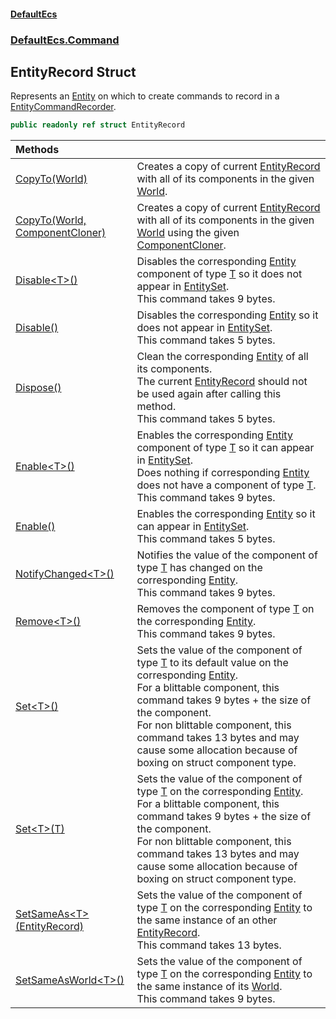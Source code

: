 #### [DefaultEcs](DefaultEcs.md 'DefaultEcs')
### [DefaultEcs.Command](DefaultEcs.md#DefaultEcs_Command 'DefaultEcs.Command')
## EntityRecord Struct
Represents an [Entity](Entity.md 'DefaultEcs.Entity') on which to create commands to record in a [EntityCommandRecorder](EntityCommandRecorder.md 'DefaultEcs.Command.EntityCommandRecorder').  
```csharp
public readonly ref struct EntityRecord
```

| Methods | |
| :--- | :--- |
| [CopyTo(World)](EntityRecord_CopyTo(World).md 'DefaultEcs.Command.EntityRecord.CopyTo(DefaultEcs.World)') | Creates a copy of current [EntityRecord](EntityRecord.md 'DefaultEcs.Command.EntityRecord') with all of its components in the given [World](World.md 'DefaultEcs.World').<br/> |
| [CopyTo(World, ComponentCloner)](EntityRecord_CopyTo(World_ComponentCloner).md 'DefaultEcs.Command.EntityRecord.CopyTo(DefaultEcs.World, DefaultEcs.ComponentCloner)') | Creates a copy of current [EntityRecord](EntityRecord.md 'DefaultEcs.Command.EntityRecord') with all of its components in the given [World](World.md 'DefaultEcs.World') using the given [ComponentCloner](ComponentCloner.md 'DefaultEcs.ComponentCloner').<br/> |
| [Disable&lt;T&gt;()](EntityRecord_Disable_T_().md 'DefaultEcs.Command.EntityRecord.Disable&lt;T&gt;()') | Disables the corresponding [Entity](Entity.md 'DefaultEcs.Entity') component of type [T](EntityRecord_Disable_T_().md#DefaultEcs_Command_EntityRecord_Disable_T_()_T 'DefaultEcs.Command.EntityRecord.Disable&lt;T&gt;().T') so it does not appear in [EntitySet](EntitySet.md 'DefaultEcs.EntitySet').<br/>This command takes 9 bytes.<br/> |
| [Disable()](EntityRecord_Disable().md 'DefaultEcs.Command.EntityRecord.Disable()') | Disables the corresponding [Entity](Entity.md 'DefaultEcs.Entity') so it does not appear in [EntitySet](EntitySet.md 'DefaultEcs.EntitySet').<br/>This command takes 5 bytes.<br/> |
| [Dispose()](EntityRecord_Dispose().md 'DefaultEcs.Command.EntityRecord.Dispose()') | Clean the corresponding [Entity](Entity.md 'DefaultEcs.Entity') of all its components.<br/>The current [EntityRecord](EntityRecord.md 'DefaultEcs.Command.EntityRecord') should not be used again after calling this method.<br/>This command takes 5 bytes.<br/> |
| [Enable&lt;T&gt;()](EntityRecord_Enable_T_().md 'DefaultEcs.Command.EntityRecord.Enable&lt;T&gt;()') | Enables the corresponding [Entity](Entity.md 'DefaultEcs.Entity') component of type [T](EntityRecord_Enable_T_().md#DefaultEcs_Command_EntityRecord_Enable_T_()_T 'DefaultEcs.Command.EntityRecord.Enable&lt;T&gt;().T') so it can appear in [EntitySet](EntitySet.md 'DefaultEcs.EntitySet').<br/>Does nothing if corresponding [Entity](Entity.md 'DefaultEcs.Entity') does not have a component of type [T](EntityRecord_Enable_T_().md#DefaultEcs_Command_EntityRecord_Enable_T_()_T 'DefaultEcs.Command.EntityRecord.Enable&lt;T&gt;().T').<br/>This command takes 9 bytes.<br/> |
| [Enable()](EntityRecord_Enable().md 'DefaultEcs.Command.EntityRecord.Enable()') | Enables the corresponding [Entity](Entity.md 'DefaultEcs.Entity') so it can appear in [EntitySet](EntitySet.md 'DefaultEcs.EntitySet').<br/>This command takes 5 bytes.<br/> |
| [NotifyChanged&lt;T&gt;()](EntityRecord_NotifyChanged_T_().md 'DefaultEcs.Command.EntityRecord.NotifyChanged&lt;T&gt;()') | Notifies the value of the component of type [T](EntityRecord_NotifyChanged_T_().md#DefaultEcs_Command_EntityRecord_NotifyChanged_T_()_T 'DefaultEcs.Command.EntityRecord.NotifyChanged&lt;T&gt;().T') has changed on the corresponding [Entity](Entity.md 'DefaultEcs.Entity').<br/>This command takes 9 bytes.<br/> |
| [Remove&lt;T&gt;()](EntityRecord_Remove_T_().md 'DefaultEcs.Command.EntityRecord.Remove&lt;T&gt;()') | Removes the component of type [T](EntityRecord_Remove_T_().md#DefaultEcs_Command_EntityRecord_Remove_T_()_T 'DefaultEcs.Command.EntityRecord.Remove&lt;T&gt;().T') on the corresponding [Entity](Entity.md 'DefaultEcs.Entity').<br/>This command takes 9 bytes.<br/> |
| [Set&lt;T&gt;()](EntityRecord_Set_T_().md 'DefaultEcs.Command.EntityRecord.Set&lt;T&gt;()') | Sets the value of the component of type [T](EntityRecord_Set_T_().md#DefaultEcs_Command_EntityRecord_Set_T_()_T 'DefaultEcs.Command.EntityRecord.Set&lt;T&gt;().T') to its default value on the corresponding [Entity](Entity.md 'DefaultEcs.Entity').<br/>For a blittable component, this command takes 9 bytes + the size of the component.<br/>For non blittable component, this command takes 13 bytes and may cause some allocation because of boxing on struct component type.<br/> |
| [Set&lt;T&gt;(T)](EntityRecord_Set_T_(T).md 'DefaultEcs.Command.EntityRecord.Set&lt;T&gt;(T)') | Sets the value of the component of type [T](EntityRecord_Set_T_(T).md#DefaultEcs_Command_EntityRecord_Set_T_(T)_T 'DefaultEcs.Command.EntityRecord.Set&lt;T&gt;(T).T') on the corresponding [Entity](Entity.md 'DefaultEcs.Entity').<br/>For a blittable component, this command takes 9 bytes + the size of the component.<br/>For non blittable component, this command takes 13 bytes and may cause some allocation because of boxing on struct component type.<br/> |
| [SetSameAs&lt;T&gt;(EntityRecord)](EntityRecord_SetSameAs_T_(EntityRecord).md 'DefaultEcs.Command.EntityRecord.SetSameAs&lt;T&gt;(DefaultEcs.Command.EntityRecord)') | Sets the value of the component of type [T](EntityRecord_SetSameAs_T_(EntityRecord).md#DefaultEcs_Command_EntityRecord_SetSameAs_T_(DefaultEcs_Command_EntityRecord)_T 'DefaultEcs.Command.EntityRecord.SetSameAs&lt;T&gt;(DefaultEcs.Command.EntityRecord).T') on the corresponding [Entity](Entity.md 'DefaultEcs.Entity') to the same instance of an other [EntityRecord](EntityRecord.md 'DefaultEcs.Command.EntityRecord').<br/>This command takes 13 bytes.<br/> |
| [SetSameAsWorld&lt;T&gt;()](EntityRecord_SetSameAsWorld_T_().md 'DefaultEcs.Command.EntityRecord.SetSameAsWorld&lt;T&gt;()') | Sets the value of the component of type [T](EntityRecord_SetSameAsWorld_T_().md#DefaultEcs_Command_EntityRecord_SetSameAsWorld_T_()_T 'DefaultEcs.Command.EntityRecord.SetSameAsWorld&lt;T&gt;().T') on the corresponding [Entity](Entity.md 'DefaultEcs.Entity') to the same instance of its [World](World.md 'DefaultEcs.World').<br/>This command takes 9 bytes.<br/> |

